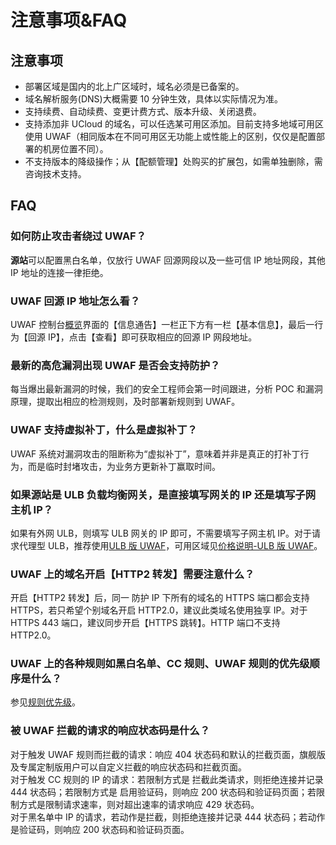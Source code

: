 # 注意事项&FAQ

## 注意事项

- 部署区域是国内的北上广区域时，域名必须是已备案的。
- 域名解析服务(DNS)大概需要 10 分钟生效，具体以实际情况为准。
- 支持续费、自动续费、变更计费方式、版本升级、关闭退费。
- 支持添加非 UCloud 的域名，可以任选某可用区添加。目前支持多地域可用区使用 UWAF（相同版本在不同可用区无功能上或性能上的区别，仅仅是配置部署的机房位置不同）。
- 不支持版本的降级操作；从【配额管理】处购买的扩展包，如需单独删除，需咨询技术支持。

## FAQ

### 如何防止攻击者绕过 UWAF？

**源站**可以配置黑白名单，仅放行 UWAF 回源网段以及一些可信 IP 地址网段，其他 IP 地址的连接一律拒绝。

### UWAF 回源 IP 地址怎么看？

UWAF 控制台[概览](/uewaf/features/info/info?id=概览页面说明)界面的【信息通告】一栏正下方有一栏【基本信息】，最后一行为【回源 IP】，点击【查看】即可获取相应的回源 IP 网段地址。

### 最新的高危漏洞出现 UWAF 是否会支持防护？

每当爆出最新漏洞的时候，我们的安全工程师会第一时间跟进，分析 POC 和漏洞原理，提取出相应的检测规则，及时部署新规则到 UWAF。

### UWAF 支持虚拟补丁，什么是虚拟补丁？

UWAF 系统对漏洞攻击的阻断称为“虚拟补丁”，意味着并非是真正的打补丁行为，而是临时封堵攻击，为业务方更新补丁赢取时间。

### 如果源站是 ULB 负载均衡网关，是直接填写网关的 IP 还是填写子网主机 IP？

如果有外网 ULB，则填写 ULB 网关的 IP 即可，不需要填写子网主机 IP。对于请求代理型 ULB，推荐使用[ULB 版 UWAF](/uewaf/use/ulb_with_uwaf)，可用区域见[价格说明-ULB 版 UWAF](/uewaf/steer/price?id=ULB版UWAF)。

### UWAF 上的域名开启【HTTP2 转发】需要注意什么？

开启【HTTP2 转发】后，同一 防护 IP 下所有的域名的 HTTPS 端口都会支持 HTTPS，若只希望个别域名开启 HTTP2.0，建议此类域名使用独享 IP。对于 HTTPS 443 端口，建议同步开启【HTTPS 跳转】。HTTP 端口不支持 HTTP2.0。

### UWAF 上的各种规则如黑白名单、CC 规则、UWAF 规则的优先级顺序是什么？

参见[规则优先级](/uewaf/features/rule/mode?id=规则优先级)。

### 被 UWAF 拦截的请求的响应状态码是什么？

对于触发 UWAF 规则而拦截的请求：响应 404 状态码和默认的拦截页面，旗舰版及专属定制版用户可以自定义拦截的响应状态码和拦截页面。  
对于触发 CC 规则的 IP 的请求：若限制方式是 拦截此类请求，则拒绝连接并记录 444 状态码；若限制方式是 启用验证码，则响应 200 状态码和验证码页面；若限制方式是限制请求速率，则对超出速率的请求响应 429 状态码。  
对于黑名单中 IP 的请求，若动作是拦截，则拒绝连接并记录 444 状态码；若动作是验证码，则响应 200 状态码和验证码页面。
